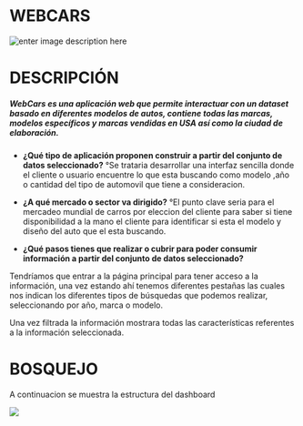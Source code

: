 # WEBCARS

![enter image description here](https://lh3.googleusercontent.com/-fKj0OGtx-ks/WQqgothq-_I/AAAAAAAAPj8/zCGdjTszbGEhttpV6O2Xol0C8RZdut--wCLcB/s0/descarga.png "descarga.png")



# DESCRIPCIÓN

##### WebCars es una aplicación web que permite interactuar con un dataset basado en diferentes modelos de autos, contiene todas las marcas, modelos específicos y marcas vendidas en USA así como la ciudad de elaboración.

* **¿Qué tipo de aplicación proponen construir a partir del conjunto de datos seleccionado?**
°Se trataria desarrollar una interfaz sencilla donde el cliente o usuario encuentre lo que esta buscando como modelo ,año o cantidad del tipo de automovil que tiene a consideracion.

* **¿A qué mercado o sector va dirigido?**
°El punto clave seria para el mercadeo mundial de carros por eleccion del cliente para saber si tiene disponibilidad a la mano el cliente para identificar si esta el modelo y diseño del auto que el esta buscando.

* **¿Qué pasos tienes que realizar o cubrir para poder consumir información a partir del conjunto de datos seleccionado?**

Tendríamos que entrar a la página principal para tener acceso a la información, una vez estando ahí tenemos diferentes pestañas las cuales nos indican los diferentes tipos de búsquedas que podemos realizar, seleccionando por año, marca o modelo.

Una vez filtrada la información mostrara todas las características referentes a la información seleccionada.



# BOSQUEJO  
A continuacion se muestra la estructura del dashboard

![](https://github.com/simmarin/webcars/blob/master/dashboard-bosquejo.png)

